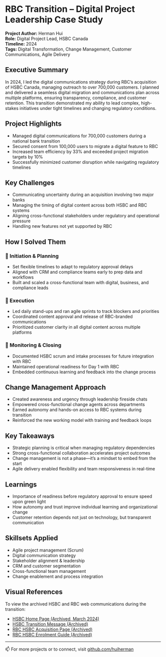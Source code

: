 # RBC Transition – Digital Project Leadership Case Study

**Project Author:** Herman Hui  
**Role:** Digital Project Lead, HSBC Canada  
**Timeline:** 2024  
**Tags:** Digital Transformation, Change Management, Customer Communications, Agile Delivery

## Executive Summary

In 2024, I led the digital communications strategy during RBC’s acquisition of HSBC Canada, managing outreach to over 700,000 customers. I planned and delivered a seamless digital migration and communications plan across multiple platforms, ensuring transparency, compliance, and customer retention. This transition demonstrated my ability to lead complex, high-stakes initiatives under tight timelines and changing regulatory conditions.

## Project Highlights

- Managed digital communications for 700,000 customers during a national bank transition
- Secured consent from 100,000 users to migrate a digital feature to RBC
- Increased team efficiency by 33% and exceeded project migration targets by 10%
- Successfully minimized customer disruption while navigating regulatory timelines

## Key Challenges

- Communicating uncertainty during an acquisition involving two major banks
- Managing the timing of digital content across both HSBC and RBC systems
- Aligning cross-functional stakeholders under regulatory and operational pressure
- Handling new features not yet supported by RBC

## How I Solved Them

### 🔹 Initiation & Planning
- Set flexible timelines to adapt to regulatory approval delays
- Aligned with CRM and compliance teams early to prep data and workflows
- Built and scaled a cross-functional team with digital, business, and compliance leads

### 🔹 Execution
- Led daily stand-ups and ran agile sprints to track blockers and priorities
- Coordinated content approval and release of RBC-branded communications
- Prioritized customer clarity in all digital content across multiple platforms

### 🔹 Monitoring & Closing
- Documented HSBC scrum and intake processes for future integration with RBC
- Maintained operational readiness for Day 1 with RBC
- Embedded continuous learning and feedback into the change process

## Change Management Approach

- Created awareness and urgency through leadership fireside chats
- Empowered cross-functional change agents across departments
- Earned autonomy and hands-on access to RBC systems during transition
- Reinforced the new working model with training and feedback loops

## Key Takeaways

- Strategic planning is critical when managing regulatory dependencies
- Strong cross-functional collaboration accelerates project outcomes
- Change management is not a phase—it’s a mindset to embed from the start
- Agile delivery enabled flexibility and team responsiveness in real-time

## Learnings

- Importance of readiness before regulatory approval to ensure speed upon green light
- How autonomy and trust improve individual learning and organizational change
- Customer retention depends not just on technology, but transparent communication

## Skillsets Applied

- Agile project management (Scrum)
- Digital communication strategy
- Stakeholder alignment & leadership
- CRM and customer segmentation
- Cross-functional team management
- Change enablement and process integration

## Visual References

To view the archived HSBC and RBC web communications during the transition:

- [HSBC Home Page (Archived, March 2024)](https://web.archive.org/web/20240312025653/https://www.hsbc.ca/)
- [HSBC Transition Message (Archived)](https://web.archive.org/web/20240324131700/https://www.about.hsbc.ca/hsbc-in-canada/our-transition-to-royal-bank-of-canada)
- [RBC HSBC Acquisition Page (Archived)](https://web.archive.org/web/20240324131421/https://www.rbc.com/hsbc-canada/)
- [RBC HSBC Enrolment Guide (Archived)](https://web.archive.org/web/20240328170812/https://www.rbc.com/hsbc-canada/enrolment/)

---

📫 For more projects or to connect, visit [github.com/huiherman](https://github.com/huiherman)
